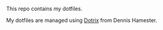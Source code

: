 This repo contains my dotfiles.

My dotfiles are managed using [Dotrix](https://gitlab.com/dennis.hamester/dotrix) from Dennis Hamester.

